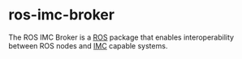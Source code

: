 # ros-imc-broker

The ROS IMC Broker is a [ROS](http://www.ros.org/) package that enables
interoperability between ROS nodes and [IMC](https://github.com/LSTS/imc) capable
systems.
